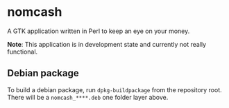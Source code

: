# nomcash
A GTK application written in Perl to keep an eye on your money.

**Note**: This application is in development state and currently not really functional.

## Debian package

To build a debian package, run ```dpkg-buildpackage``` from the repository root.
There will be a ```nomcash_****.deb``` one folder layer above.
